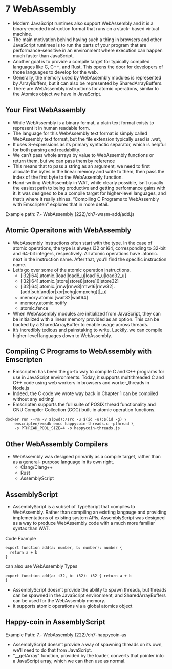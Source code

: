 # 7 WebAssembly

- Modern JavaScript runtimes also support WebAssembly and it is a binary-encoded instruction format that runs on a stack- based virtual machine.
- The main motivation behind having such a thing in browsers and other JavaScript runtimes is to run the parts of your program that are performance-sensitive in an environment where execution can happen much faster than JavaScript.
- Another goal is to provide a compile target for typically compiled languages like C, C++, and Rust. This opens the door for developers of those languages to develop for the web.
- Generally, the memory used by WebAssembly modules is represented by ArrayBuffers, but it can also be represented by SharedArrayBuffers.
- There are WebAssembly instructions for atomic operations, similar to the Atomics object we have in JavaScript.

## Your First WebAssembly

- While WebAssembly is a binary format, a plain text format exists to represent it in human readable form.
- The language for this WebAssembly text format is simply called WebAssembly text format, but the file extension typically used is .wat,
- It uses S-expressions as its primary syntactic separator, which is helpful for both parsing and readability.
- We can’t pass whole arrays by value to WebAssembly functions or return them, but we can pass them by reference
- This means that to pass a string as an argument, we need to first allocate the bytes in the linear memory and write to them, then pass the index of the first byte to the WebAssembly function.
- Hand-writing WebAssembly in WAT, while clearly possible, isn’t usually the easiest path to being productive and getting performance gains with it. It was designed to be a compile target for higher-level languages, and that’s where it really shines. “Compiling C Programs to WebAssembly with Emscripten” explores that in more detail.

Example path: 7.- WebAssembly (222)/ch7-wasm-add/add.js

## Atomic Operaitons with WebAssembly

- WebAssembly instructions often start with the type. In the case of atomic operations, the type is always i32 or i64, corresponding to 32-bit and 64-bit integers, respectively. All atomic operations have .atomic. next in the instruction name. After that, you’ll find the specific instruction name.
- Let’s go over some of the atomic operation instructions.
  - [i32|i64].atomic.[load|load8_u|load16_u|load32_u]
  - [i32|i64].atomic.[store|store8|store16|store32]
  - [i32|i64].atomic.[rmw|rmw8|rmw16|rmw32].[add|sub|and|or|xor|xchg|cmpxchg][|_u]
  - memory.atomic.[wait32|wait64]
  - memory.atomic.notify
  - atomic.fence
- When WebAssembly modules are initialized from JavaScript, they can be initialized with a linear memory provided as an option. This can be backed by a SharedArrayBuffer to enable usage across threads.
- it’s incredibly tedious and painstaking to write. Luckily, we can compile higher-level languages down to WebAssembly.

## Compiling C Programs to WebAssembly with Emscripten

- Emscripten has been the go-to way to compile C and C++ programs for use in JavaScript environments. Today, it supports multithreaded C and C++ code using web workers in browsers and worker_threads in Node.js
- Indeed, the C code we wrote way back in Chapter 1 can be compiled without any editing!
- Emscripten supports the full suite of POSIX thread functionality and GNU Compiler Collection (GCC) built-in atomic operation functions.

```
docker run --rm -v $(pwd):/src -u $(id -u):$(id -g) \
    emscripten/emsdk emcc happycoin-threads.c -pthread \
    -s PTHREAD_POOL_SIZE=4 -o happycoin-threads.js
```

## Other WebAssembly Compilers

- WebAssembly was designed primarily as a compile target, rather than as a general- purpose language in its own right.
  - Clang/Clang++
  - Rust
  - AssemblyScript

## AssemblyScript

- AssemblyScript is a subset of TypeScript that compiles to WebAssembly. Rather than compiling an existing langauge and providing implementations of existing system APIs, AssemblyScript was designed as a way to produce WebAssembly code with a much more familiar syntax than WAT.

Code Example

```
export function add(a: number, b: number): number {
  return a + b
}
```

can also use WebAssembly Types

```
export function add(a: i32, b: i32): i32 { return a + b
}
```

- AssemblyScript doesn’t provide the ability to spawn threads, but threads can be spawned in the JavaScript environment, and SharedArrayBuffers can be used for the WebAssembly memory.
- it supports atomic operations via a global atomics object

## Happy-coin in AssemblyScript

Example Path: 7.- WebAssembly (222)/ch7-happycoin-as

- AssemblyScript doesn’t provide a way of spawning threads on its own, we’ll need to do that from JavaScript.
- "__getArray" function, provided by the loader, converts that pointer into a JavaScript array, which we can then use as normal.
